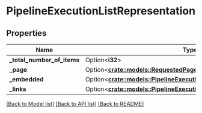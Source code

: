 # PipelineExecutionListRepresentation

## Properties

Name | Type | Description | Notes
------------ | ------------- | ------------- | -------------
**_total_number_of_items** | Option<**i32**> |  | [optional]
**_page** | Option<[**crate::models::RequestedPageDetails**](RequestedPageDetails.md)> |  | [optional]
**_embedded** | Option<[**crate::models::PipelineExecutionListRepresentationEmbedded**](PipelineExecutionListRepresentation__embedded.md)> |  | [optional]
**_links** | Option<[**crate::models::PipelineExecutionListRepresentationLinks**](PipelineExecutionListRepresentation__links.md)> |  | [optional]

[[Back to Model list]](../README.md#documentation-for-models) [[Back to API list]](../README.md#documentation-for-api-endpoints) [[Back to README]](../README.md)


